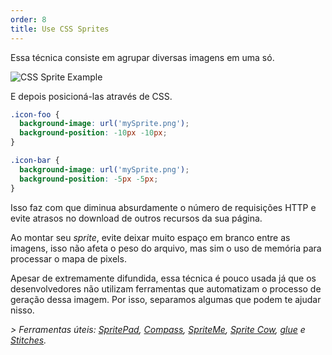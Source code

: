 ```yaml
---
order: 8
title: Use CSS Sprites
---
```


Essa técnica consiste em agrupar diversas imagens em uma só.

<img id="img-sprite" src="http://browserdiet.com/img/sprite-example.jpg" alt="CSS Sprite Example">

E depois posicioná-las através de CSS.

```css
.icon-foo {
  background-image: url('mySprite.png');
  background-position: -10px -10px;
}

.icon-bar {
  background-image: url('mySprite.png');
  background-position: -5px -5px;
}
```

Isso faz com que diminua absurdamente o número de requisições HTTP e evite atrasos no download de outros recursos da sua página.

Ao montar seu *sprite*, evite deixar muito espaço em branco entre as imagens, isso não afeta o peso do arquivo, mas sim o uso de memória para processar o mapa de pixels.

Apesar de extremamente difundida, essa técnica é pouco usada já que os desenvolvedores não utilizam ferramentas que automatizam o processo de geração dessa imagem. Por isso, separamos algumas que podem te ajudar nisso.

 *> Ferramentas úteis: [SpritePad](http://wearekiss.com/spritepad), [Compass](http://compass-style.org/help/tutorials/spriting/), [SpriteMe](http://www.spriteme.org/), [Sprite Cow](http://www.spritecow.com/), [glue](https://github.com/jorgebastida/glue) e [Stitches](http://draeton.github.com/stitches/).*
